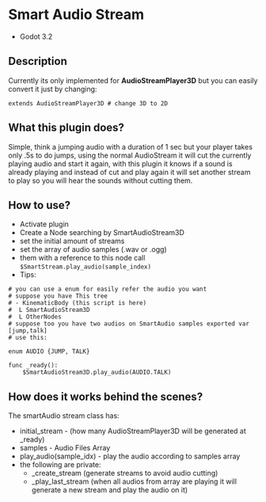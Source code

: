 # Smart Audio Stream

* Godot 3.2

## Description

Currently its only implemented for **AudioStreamPlayer3D**
but you can easily convert it just by changing:

```
extends AudioStreamPlayer3D # change 3D to 2D
```

## What this plugin does?

Simple, think a jumping audio with a duration of 1 sec but your player takes only .5s to
do jumps, using the normal AudioStream it will cut the currently playing audio and start it again, with this plugin it knows if a sound is already playing and instead of cut and play again
it will set another stream to play so you will hear the sounds without cutting them.

## How to use?

* Activate plugin
* Create a Node searching by SmartAudioStream3D
* set the initial amount of streams
* set the array of audio samples (.wav or .ogg)
* them with a reference to this node call `$SmartStream.play_audio(sample_index)`
* Tips:
``` 
# you can use a enum for easily refer the audio you want
# suppose you have This tree
# - KinematicBody (this script is here)
#  L SmartAudioStream3D
#  L OtherNodes
# suppose too you have two audios on SmartAudio samples exported var [jump,talk]
# use this:

enum AUDIO {JUMP, TALK}

func _ready():
	$SmartAudioStream3D.play_audio(AUDIO.TALK)

```

## How does it works behind the scenes?
The smartAudio stream class has:

* initial_stream - (how many AudioStreamPlayer3D will be generated at _ready)
* samples - Audio Files Array
* play_audio(sample_idx) - play the audio according to samples array
* the following are private:
	- _create_stream (generate streams to avoid audio cutting)
	- _play_last_stream (when all audios from array are playing it will generate a new stream and play the audio on it)


